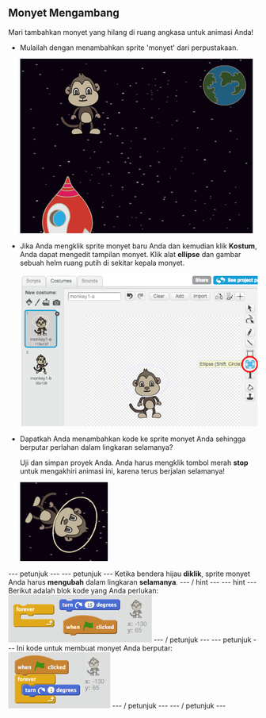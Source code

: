 ## Monyet Mengambang

Mari tambahkan monyet yang hilang di ruang angkasa untuk animasi Anda!

+ Mulailah dengan menambahkan sprite 'monyet' dari perpustakaan.
    
    ![Menambahkan sprite monyet](images/space-monkey-sprite.png)

+ Jika Anda mengklik sprite monyet baru Anda dan kemudian klik **Kostum**, Anda dapat mengedit tampilan monyet. Klik alat **ellipse** dan gambar sebuah helm ruang putih di sekitar kepala monyet.
    
    ![Helm ruang monyet](images/space-monkey-edit.png)

+ Dapatkah Anda menambahkan kode ke sprite monyet Anda sehingga berputar perlahan dalam lingkaran selamanya?
    
    Uji dan simpan proyek Anda. Anda harus mengklik tombol merah **stop** untuk mengakhiri animasi ini, karena terus berjalan selamanya!
    
    ![Blok untuk monyet berputar](images/space-spin-test.png)

\--- petunjuk \--- \--- petunjuk \--- Ketika bendera hijau **diklik**, sprite monyet Anda harus **mengubah** dalam lingkaran **selamanya**. \--- / hint \--- \--- hint \--- Berikut adalah blok kode yang Anda perlukan: ![Blocks for a spinning monkey](images/space-spin-blocks.png) \--- / petunjuk \--- \--- petunjuk \--- Ini kode untuk membuat monyet Anda berputar: ![Code for a spinning monkey](images/space-spin-code.png) \--- / petunjuk \--- \--- / petunjuk \---